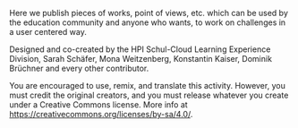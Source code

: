 Here we publish pieces of works, point of views, etc. which can be used by the education community and anyone who wants, to work on challenges in a user centered way.

Designed and co-created by the HPI Schul-Cloud Learning Experience Division, Sarah Schäfer, Mona Weitzenberg, Konstantin Kaiser, Dominik Brüchner and every other contributor.

You are encouraged to use, remix, and translate this activity. However, you must credit the original creators, and you must release whatever you create under a Creative Commons license. More info at https://creativecommons.org/licenses/by-sa/4.0/.
